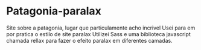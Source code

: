 # Patagonia-paralax
 Site sobre a patagonia, lugar que particulamente acho incrivel
 Usei para em por pratica o estilo de site paralax
 Utilizei Sass e uma biblioteca javascript chamada rellax para fazer o efeito paralax em diferentes camadas.
